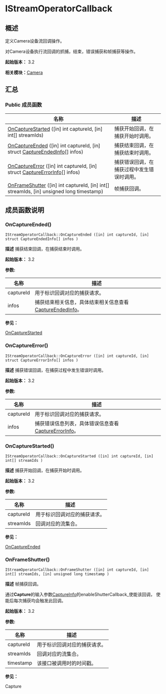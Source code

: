 # IStreamOperatorCallback


## 概述

定义Camera设备流回调操作。

对Camera设备执行流回调的抓捕，结束，错误捕获和帧捕获等操作。

**起始版本：** 3.2

**相关模块：**[Camera](_camera_v10.md)


## 汇总


### Public 成员函数

| 名称 | 描述 | 
| -------- | -------- |
| [OnCaptureStarted](#oncapturestarted) ([in] int captureId, [in] int[] streamIds) | 捕获开始回调，在捕获开始时调用。  | 
| [OnCaptureEnded](#oncaptureended) ([in] int captureId, [in] struct [CaptureEndedInfo](_capture_ended_info_v10.md)[] infos) | 捕获结束回调，在捕获结束时调用。  | 
| [OnCaptureError](#oncaptureerror) ([in] int captureId, [in] struct [CaptureErrorInfo](_capture_error_info_v10.md)[] infos) | 捕获错误回调，在捕获过程中发生错误时调用。  | 
| [OnFrameShutter](#onframeshutter) ([in] int captureId, [in] int[] streamIds, [in] unsigned long timestamp) | 帧捕获回调。  | 


## 成员函数说明


### OnCaptureEnded()

```
IStreamOperatorCallback::OnCaptureEnded ([in] int captureId, [in] struct CaptureEndedInfo[] infos )
```
**描述**
捕获结束回调，在捕获结束时调用。

**起始版本：** 3.2

**参数:**

| 名称 | 描述 | 
| -------- | -------- |
| captureId | 用于标识回调对应的捕获请求。  | 
| infos | 捕获结束相关信息，具体结束相关信息查看[CaptureEndedInfo](_capture_ended_info_v10.md)。 | 

**参见：**

[OnCaptureStarted](#oncapturestarted)


### OnCaptureError()

```
IStreamOperatorCallback::OnCaptureError ([in] int captureId, [in] struct CaptureErrorInfo[] infos )
```
**描述**
捕获错误回调，在捕获过程中发生错误时调用。

**起始版本：** 3.2

**参数:**

| 名称 | 描述 | 
| -------- | -------- |
| captureId | 用于标识回调对应的捕获请求。  | 
| infos | 捕获错误信息列表，具体错误信息查看[CaptureErrorInfo](_capture_error_info_v10.md)。 | 


### OnCaptureStarted()

```
IStreamOperatorCallback::OnCaptureStarted ([in] int captureId, [in] int[] streamIds )
```
**描述**
捕获开始回调，在捕获开始时调用。

**起始版本：** 3.2

**参数:**

| 名称 | 描述 | 
| -------- | -------- |
| captureId | 用于标识回调对应的捕获请求。  | 
| streamIds | 回调对应的流集合。 | 

**参见：**

[OnCaptureEnded](#oncaptureended)


### OnFrameShutter()

```
IStreamOperatorCallback::OnFrameShutter ([in] int captureId, [in] int[] streamIds, [in] unsigned long timestamp )
```
**描述**
帧捕获回调。

通过**Capture**的输入参数[CaptureInfo](_capture_info_v10.md)的enableShutterCallback_使能该回调， 使能后每次捕获均会触发此回调。

**起始版本：** 3.2

**参数:**

| 名称 | 描述 | 
| -------- | -------- |
| captureId | 用于标识回调对应的捕获请求。  | 
| streamIds | 回调对应的流集合。  | 
| timestamp | 该接口被调用时的时间戳。 | 

**参见：**

Capture
